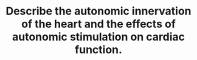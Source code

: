 ---
title: "Describe the autonomic innervation of the heart and the effects of autonomic stimulation on cardiac function."
entityType: SAQ
exam: PEX
college: ANZCA
year: 2016
sitting: A
question: 12
passRate: 60
EC_expectedDomains:
- "Main points expected for both the sympathetic and parasympathetic systems were details of • anatomy (origin / pathways / ganglia location / distribution of innervation within heart) • neurotransmitters / specific receptors / intracellular events following activation • effects of each system upon SA node / AV node / ventricular myocardium • commenting correctly on chronotropy / dromotropy / inotropy / lusitropy and the effect on coronary vessels. These details could be well-documented in a table."
EC_extraCredit:
- "Additional marks were gained for comments on basal autonomic tone, intrinsic heart rate, time course of onset and termination of effects, potential for arrhythmias, and for brief descriptions of mechanisms underlying changes in heart rate (discussion of pacemaker potential) and changes in contractility and lusitropy. Suitable diagrams (pacemaker potential, cardiac function curves) correctly showing effects of both systems were also rewarded."
EC_errorsCommon:
- "Common errors included incomplete or inaccurate anatomical descriptions, and nonspecific or incorrect discussions of transmitters and receptors. Many candidates were unsure of the meanings of inotropy and chronotropy."
- "Descriptions of baroreceptors and reflex arcs were not required."
---
